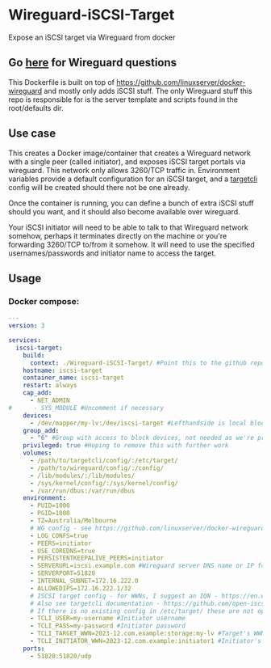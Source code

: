 # Wireguard-iSCSI-Target
Expose an iSCSI target via Wireguard from docker

## Go [here](https://github.com/linuxserver/docker-wireguard) for Wireguard questions
This Dockerfile is built on top of https://github.com/linuxserver/docker-wireguard and mostly only adds iSCSI stuff.
The only Wireguard stuff this repo is responsible for is the server template and scripts found in the root/defaults dir.

## Use case
This creates a Docker image/container that creates a Wireguard network with a single peer (called initiator), and exposes iSCSI target portals via wireguard.  This network only allows 3260/TCP traffic in.  Environment variables provide a default configuration for an iSCSI target, and a [targetcli](https://github.com/open-iscsi/targetcli-fb) config will be created should there not be one already.

Once the container is running, you can define a bunch of extra iSCSI stuff should you want, and it should also become available over wireguard.

Your iSCSI initiator will need to be able to talk to that Wireguard network somehow, perhaps it terminates directly on the machine or you're forwarding 3260/TCP to/from it somehow.  It will need to use the specified usernames/passwords and initiator name to access the target.

## Usage

### Docker compose:

```yaml
---
version: 3

services:
  iscsi-target:
    build:
      context: ./Wireguard-iSCSI-Target/ #Point this to the github repo to build
    hostname: iscsi-target
    container_name: iscsi-target
    restart: always
    cap_add:
      - NET_ADMIN
#      - SYS_MODULE #Uncomment if necessary
    devices:
      - /dev/mapper/my-lv:/dev/iscsi-target #Lefthandside is local block device to be shared
    group_add:
      - "6" #Group with access to block devices, not needed as we're privileged, but one day we will restrict further if possible
    privileged: true #Hoping to remove this with further work
    volumes:
      - /path/to/targetcli/config/:/etc/target/
      - /path/to/wireguard/config/:/config/
      - /lib/modules/:/lib/modules/
      - /sys/kernel/config/:/sys/kernel/config/
      - /var/run/dbus:/var/run/dbus
    environment:
      - PUID=1000
      - PGID=1000
      - TZ=Australia/Melbourne
      # WG config - see https://github.com/linuxserver/docker-wireguard
      - LOG_CONFS=true
      - PEERS=initiator
      - USE_COREDNS=true
      - PERSISTENTKEEPALIVE_PEERS=initiator
      - SERVERURL=iscsi.example.com #Wireguard server DNS name or IP for initiator to use
      - SERVERPORT=51820
      - INTERNAL_SUBNET=172.16.222.0
      - ALLOWEDIPS=172.16.222.1/32
      # ISCSI target config - for WWNs, I suggest an IQN - https://en.wikipedia.org/wiki/ISCSI#Addressing
      # Also see targetcli documentation - https://github.com/open-iscsi/targetcli-fb
      # If there is no existing config in /etc/target/ these are not optional
      - TCLI_USER=my-username #Initiator username
      - TCLI_PASS=my-password #Initiator password
      - TCLI_TARGET_WWN=2023-12.com.example:storage:my-lv #Target's WWN
      - TCLI_INITIATOR_WWN=2023-12.com.example:initiator1 #Initiator's WWN
    ports:
      - 51820:51820/udp

